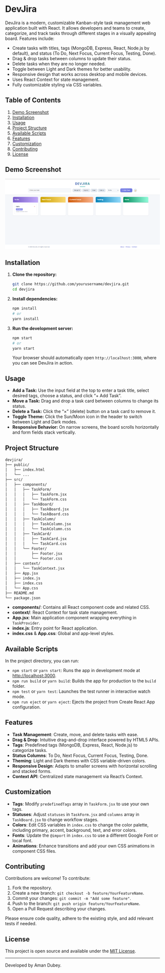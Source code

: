 # DevJira

DevJira is a modern, customizable Kanban-style task management web application built with React. It allows developers and teams to create, categorize, and track tasks through different stages in a visually appealing board. Features include:

-   Create tasks with titles, tags (MongoDB, Express, React, Node.js by default), and status (To Do, Next Focus, Current Focus, Testing, Done).
-   Drag & drop tasks between columns to update their status.
-   Delete tasks when they are no longer needed.
-   Toggle between Light and Dark themes for better usability.
-   Responsive design that works across desktop and mobile devices.
-   Uses React Context for state management.
-   Fully customizable styling via CSS variables.

## Table of Contents

1. [Demo Screenshot](#demo-screenshot)
2. [Installation](#installation)
3. [Usage](#usage)
4. [Project Structure](#project-structure)
5. [Available Scripts](#available-scripts)
6. [Features](#features)
7. [Customization](#customization)
8. [Contributing](#contributing)
9. [License](#license)

## Demo Screenshot

![DevJira Screenshot](public/screenshot.png)

## Installation

1. **Clone the repository:**

    ```bash
    git clone https://github.com/yourusername/devjira.git
    cd devjira
    ```

2. **Install dependencies:**

    ```bash
    npm install
    # or
    yarn install
    ```

3. **Run the development server:**

    ```bash
    npm start
    # or
    yarn start
    ```

    Your browser should automatically open `http://localhost:3000`, where you can see DevJira in action.

## Usage

-   **Add a Task:** Use the input field at the top to enter a task title, select desired tags, choose a status, and click “+ Add Task”.
-   **Move a Task:** Drag and drop a task card between columns to change its status.
-   **Delete a Task:** Click the “×” (delete) button on a task card to remove it.
-   **Toggle Theme:** Click the Sun/Moon icon in the header to switch between Light and Dark modes.
-   **Responsive Behavior:** On narrow screens, the board scrolls horizontally and form fields stack vertically.

## Project Structure

```
devjira/
├── public/
│   ├── index.html
│   └── ...
├── src/
│   ├── components/
│   │   ├── TaskForm/
│   │   │   ├── TaskForm.jsx
│   │   │   └── TaskForm.css
│   │   ├── TaskBoard/
│   │   │   ├── TaskBoard.jsx
│   │   │   └── TaskBoard.css
│   │   ├── TaskColumn/
│   │   │   ├── TaskColumn.jsx
│   │   │   └── TaskColumn.css
│   │   ├── TaskCard/
│   │   │   ├── TaskCard.jsx
│   │   │   └── TaskCard.css
│   │   └── Footer/
│   │       ├── Footer.jsx
│   │       └── Footer.css
│   ├── context/
│   │   └── TaskContext.jsx
│   ├── App.jsx
│   ├── index.js
│   ├── index.css
│   └── App.css
├── README.md
└── package.json
```

-   **components/**: Contains all React component code and related CSS.
-   **context/**: React Context for task state management.
-   **App.jsx**: Main application component wrapping everything in `TaskProvider`.
-   **index.js**: Entry point for React application.
-   **index.css** & **App.css**: Global and app-level styles.

## Available Scripts

In the project directory, you can run:

-   `npm start` or `yarn start`: Runs the app in development mode at [http://localhost:3000](http://localhost:3000).
-   `npm run build` or `yarn build`: Builds the app for production to the `build` folder.
-   `npm test` or `yarn test`: Launches the test runner in interactive watch mode.
-   `npm run eject` or `yarn eject`: Ejects the project from Create React App configuration.

## Features

-   **Task Management**: Create, move, and delete tasks with ease.
-   **Drag & Drop**: Intuitive drag-and-drop interface powered by HTML5 APIs.
-   **Tags**: Predefined tags (MongoDB, Express, React, Node.js) to categorize tasks.
-   **Status Columns**: To Do, Next Focus, Current Focus, Testing, Done.
-   **Theming**: Light and Dark themes with CSS variable-driven colors.
-   **Responsive Design**: Adapts to smaller screens with horizontal scrolling and stacked forms.
-   **Context API**: Centralized state management via React’s Context.

## Customization

-   **Tags**: Modify `predefinedTags` array in `TaskForm.jsx` to use your own tags.
-   **Statuses**: Adjust `statuses` in `TaskForm.jsx` and `columns` array in `TaskBoard.jsx` to change workflow stages.
-   **Colors**: Edit CSS variables in `index.css` to change the color palette, including primary, accent, background, text, and error colors.
-   **Fonts**: Update the `@import` in `index.css` to use a different Google Font or local font.
-   **Animations**: Enhance transitions and add your own CSS animations in component CSS files.

## Contributing

Contributions are welcome! To contribute:

1. Fork the repository.
2. Create a new branch: `git checkout -b feature/YourFeatureName`.
3. Commit your changes: `git commit -m "Add some feature"`.
4. Push to the branch: `git push origin feature/YourFeatureName`.
5. Open a Pull Request describing your changes.

Please ensure code quality, adhere to the existing style, and add relevant tests if needed.

## License

This project is open source and available under the [MIT License](LICENSE).

---

Developed by Aman Dubey.

